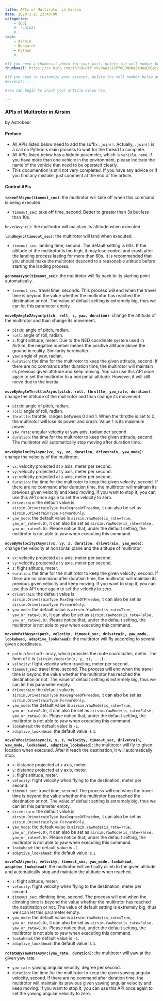 ```yaml
---
title: APIs of Multirotor in Airsim
date: 2020-1-15 23:40:00
categories: 
	- [CS]
	#- [cate2]
	#...
tags: 
	- AirSim
	- Research
	- Python
	#...

#If you need a thumbnail photo for your post, delete the well number below and finish the directory.
thumbnail: https://cn.bing.com/th?id=OIP.o6vbAWXSs3ffmE8NXNaZ4QHaEM&pid=Api&rs=1

#If you need to customize your excerpt, delete the well number below and input something. You can also input <!-- more --> in your article to divide the excerpt and other contents.
#excerpt: ...

#You can begin to input your article below now.

---
```


### APIs of Multirotor in Airsim

by Astrobear

#### Preface

- All APIs listed below need to add the suffix `.join()`. Actually, `.join()` is a call on Python's main process to wait for the thread to complete.
- All APIs listed below has a hidden parameter, which is `vehicle_name`. If you have more than one vehicle in the environment, please indicate the name of the vehicle that need to be operated clearly.
- This documention is still not very completed. If you have any advice or if you find any mistake, just comment at the end of the article.

#### Control APIs

**`takeoffAsync(timeout_sec)`**: the multirotor will take off when this command is being executed. 

- `timeout_sec`: take off time, second. Better to greater than 3s but less than 10s.

`hoverAsync()`: the multirotor will maintain its attitude when executed.

**`landAsync(timeout_sec)`**: the multirotor will land when executed.

- `timeout_sec`: landing time, second. The default setting is 60s. If the altitude of the multirotor is too high, it may lose control and crash after the landing process lasting for more than 60s. It is recommended that you should make the multirotor descend to a reasonable altitude before starting the landing process.

**`goHomeAsync(timeout_sec)`**: the multirotor will fly back to its starting point automatically.

- `timeout_sec`: travel time, seconds. This process will end when the travel time is beyond the value whether the multirotor has reached the destination or not. The value of default setting is extremely big, thus we can let this parameter empty.

**`moveByAngleZAsync(pitch, roll, z, yaw, duration)`**: change the attitude of the multirotor and than change its movement.

- `pitch`: angle of pitch, radian.
- `roll`: angle of roll, radian.
- `z`: flight altitude, meter. Due to the NED coordinate system used in AirSim, the negative number means the positive altitude above the ground in reality. Similarity hereinafter.
- `yaw`: angle of yaw, radian.
- `duration`: the time for the multirotor to keep the given attitude, second. If there are no commands after duration time, the multirotor will maintain its previous given attitude and keep moving. You can use this API once again to set the multirotor to a horizontal attitude. However, it will still move due to the inertia.

**`moveByAngleThrottleAsync(pitch, roll, throttle, yaw_rate, duration)`**: change the attitude of the multirotor and than change its movement.

- `pitch`: angle of pitch, radian.
- `roll`: angle of roll, radian.
- `throttle`: throttle, ranges between 0 and 1. When the throttle is set to 0, the multirotor will lose its power and crash. Value 1 is its maximum power.
- `yaw_rate`: angular velocity at yaw axis, radian per second.
- `duration`: the time for the multirotor to keep the given attitude, second. The multirotor will automatically stop moving after duration time.

**`moveByVelocityAsync(vx, vy, vz, duration, drivetrain, yaw_mode)`**: change the velocity of the multirotor.

- `vx`: velocity projected at x axis, meter per second.
- `vy`: velocity projected at y axis, meter per second.
- `vz`: velocity projected at z axis, meter per second.
- `duration`: the time for the multirotor to keep the given velocity, second. If there are no command after duration time, the multirotor will maintain its previous given velocity and keep moving. If you want to stop it, you can use this API once again to set the velocity to zero.
- `drivetrain`: the default value is `airsim.DrivetrainType.MaxDegreeOfFreedom`, it can also be set as `airsim.DrivetrainType.ForwardOnly`.
- `yaw_mode`: the default value is `airsim.YawMode(is_rate=True, yaw_or_rate=0.0)`, it can also be set as `airsim.YawMode(is_rate=False, yaw_or_rate=0.0)`. Please notice that, under the default setting, the multirotor is not able to yaw when executing this command.

**`moveByVelocityZAsync(vx, vy, z, duration, drivetrain, yaw_mode)`**: change the velocity at horizontal plane and the altitude of multirotor.

- `vx`: velocity projected at x axis, meter per second.
- `vy`: velocity projected at y axis, meter per second.
- `z`: flight altitude, meter.
- `duration`: the time for the multirotor to keep the given velocity, second. If there are no command after duration time, the multirotor will maintain its previous given velocity and keep moving. If you want to stop it, you can use this API once again to set the velocity to zero.
- `drivetrain`: the default value is `airsim.DrivetrainType.MaxDegreeOfFreedom`, it can also be set as `airsim.DrivetrainType.ForwardOnly`.
- `yaw_mode`: the default value is `airsim.YawMode(is_rate=True, yaw_or_rate=0.0)`, it can also be set as `airsim.YawMode(is_rate=False, yaw_or_rate=0.0)`. Please notice that, under the default setting, the multirotor is not able to yaw when executing this command.

**`moveOnPathAsync(path, velocity, timeout_sec, drivetrain, yaw_mode, lookahead, adaptive_lookahead)`**: the multirotor will fly according to several given coordinates.

- `path`: a `Vector3r` array, which provides the route coordinates, meter. The form of it is `[airsim.Vector3r(x, y, z), ...]`.
- `velocity`: flight velocity when traveling, meter per second.
- `timeout_sec`: travel time, second. The process will end when the travel time is beyond the value whether the multirotor has reached the destination or not. The value of default setting is extremely big, thus we can let this parameter empty. 
- `drivetrain`: the default value is `airsim.DrivetrainType.MaxDegreeOfFreedom`, it can also be set as `airsim.DrivetrainType.ForwardOnly`.
- `yaw_mode`: the default value is `airsim.YawMode(is_rate=True, yaw_or_rate=0.0)`, it can also be set as `airsim.YawMode(is_rate=False, yaw_or_rate=0.0)`. Please notice that, under the default setting, the multirotor is not able to yaw when executing this command.
- `lookahead`: the default value is `-1`.
- `adaptive_lookahead`: the default value is `1`.

**`moveToPositionAsync(x, y, z, velocity, timeout_sec, drivetrain, yaw_mode, lookahead, adaptive_lookahead)`**: the multirotor will fly to given location when executed. After it reach the destination, it will automatically stop.

- `x`: distance projected at x axis, meter.
- `y`: distance projected at y axis, meter.
- `z`: flight altitude, meter.
- `velocity`: flight velocity when flying to the destination, meter per second.
- `timeout_sec`: travel time, second. The process will end when the travel time is beyond the value whether the multirotor has reached the destination or not. The value of default setting is extremely big, thus we can let this parameter empty.
- `drivetrain`: the default value is `airsim.DrivetrainType.MaxDegreeOfFreedom`, it can also be set as `airsim.DrivetrainType.ForwardOnly`.
- `yaw_mode`: the default value is `airsim.YawMode(is_rate=True, yaw_or_rate=0.0)`, it can also be set as `airsim.YawMode(is_rate=False, yaw_or_rate=0.0)`. Please notice that, under the default setting, the multirotor is not able to yaw when executing this command.
- `lookahead`: the default value is `-1`.
- `adaptive_lookahead`: the default value is `1`.

**`moveToZAsync(z, velocity, timeout_sec, yaw_mode, lookahead, adaptive_lookahead)`**: the multirotor will vertically climb to the given altitude and automatically stop and maintain the altitude when reached.

- `z`: flight altitude, meter.
- `velocity`: flight velocity when flying to the destination, meter per second.
- `timeout_sec`: climbing time, second. The process will end when the climbing time is beyond the value whether the multirotor has reached the destination or not. The value of default setting is extremely big, thus we scan let this parameter empty.
- `yaw_mode`: the default value is `airsim.YawMode(is_rate=True, yaw_or_rate=0.0)`, it can also be set as `airsim.YawMode(is_rate=False, yaw_or_rate=0.0)`. Please notice that, under the default setting, the multirotor is not able to yaw when executing this command.
- `lookahead`: the default value is `-1`.
- `adaptive_lookahead`: the default value is `1`.

**`rotateByYawRateAsync(yaw_rate, duration)`**: the multirotor will yaw at the given yaw rate.

- `yaw_rate`: yawing angular velocity, degree per second. 
- `duration`: the time for the multirotor to keep the given yawing angular velocity, second. If there are no command after duration time, the multirotor will maintain its previous given yawing angular velocity and keep moving. If you want to stop it, you can use this API once again to set the yawing angular velocity to zero.
